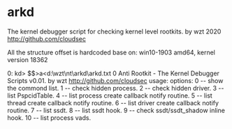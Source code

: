 # arkd
The kernel debugger script for checking kernel level rootkits.
by wzt 2020	http://github.com/cloudsec

All the structure offset is hardcoded base on:
win10-1903 amd64, kernel version 18362

0: kd> $$>a<d:\wzt\nt\arkd\arkd.txt 0
Anti Rootkit - The Kernel Debugger Scripts v0.01.
by wzt  http://github.com/cloudsec
usage: <options>
options:
0       --      show the commond list.
1       --      check hidden process.
2       --      check hidden driver.
3       --      list PspcidTable.
4       --      list process create callback notify routine.
5       --      list thread create callback notify routine.
6       --      list driver create callback notify routine.
7       --      list ssdt.
8       --      list ssdt hook.
9       --      check ssdt/ssdt_shadow inline hook.
10      --      list process vads.
